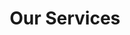 ---
title: "Our Services"
services: [
  {
    id: 1,
    title: "Editing & Proofreading",
    description: "Our PhD editors and business writers have worked on tons of manuscripts and they know exactly what to do with your content and give you a well polished content for journals and websites.",
    image: "../assets/editing.svg"
  },
  {
    id: 2,
    title: "Content Developement",
    description: "We provide clear, concise and engaging content that WORKS for you. Be it creative content for your brand or technical content for white papers, our team has diverse skills.",
    image: "../assets/development.svg"
  },
  {
    id: 3,
    title: "Digital Content Consulting",
    description: "Communication is the key to success in your business. Digital Marketing content, error messages, app messages, UI, software and product communications are some of areas we consult.",
    image: "../assets/consulting.svg"
  }
]
---